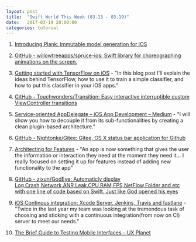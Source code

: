 ```yaml
---
layout: post
title:  "Swift World This Week (03.13 - 03.19)"
date:   2017-03-19 20:00:00
categories: tutorial
---
```


1. [Introducing Plank: Immutable model generation for iOS](https://medium.com/@Pinterest_Engineering/introducing-plank-immutable-model-generation-for-ios-4b2f64bda00c#.495ohw31o)

2. [GitHub - willowtreeapps/spruce-ios: Swift library for choreographing animations on the screen.](https://github.com/willowtreeapps/spruce-ios)

3. [Getting started with TensorFlow on iOS](http://machinethink.net/blog/tensorflow-on-ios/) - "In this blog post I’ll explain the ideas behind TensorFlow, how to use it to train a simple classifier, and how to put this classifier in your iOS apps."

4. [GitHub - Touchwonders/Transition: Easy interactive interruptible custom ViewController transitions](https://github.com/Touchwonders/Transition)

5. [Service-oriented AppDelegate – iOS App Development – Medium](https://medium.com/ios-os-x-development/pluggableapplicationdelegate-e50b2c5d97dd#.7y5420k8a) - "I will show you how to decouple it from its sub-functionalities by creating a clean plugin-based architecture."

6. [GitHub - Nightonke/Gitee: Gitee, OS X status bar application for Github](https://github.com/Nightonke/Gitee)

7. [Architecting for Features](https://www.natashatherobot.com/architecting-for-features/) - "An app is now something that gives the user the information or interaction they need at the moment they need it... I really focused on setting it up for features instead of adding new functionality to the app"

8. [GitHub - zixun/GodEye: Automaticly display Log,Crash,Network,ANR,Leak,CPU,RAM,FPS,NetFlow,Folder and etc with one line of code based on Swift. Just like God opened his eyes](https://github.com/zixun/GodEye)

9. [iOS Continous integration: Xcode Server, Jenkins, Travis and fastlane](http://thebugcode.github.io/ios-continous-integration-choosing-a-build-server-and-tooling/) - "Twice in the last year my team was looking at the tremendous task of choosing and sticking with a continuous integration(from now on CI) server to meet our needs."

10. [The Brief Guide to Testing Mobile Interfaces – UX Planet](https://uxplanet.org/the-brief-guide-to-testing-mobile-interfaces-f880b0600474#.s30gwo55e)
